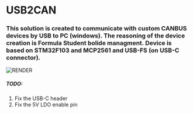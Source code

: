 # USB2CAN

### This solution is created to communicate with custom CANBUS devices by USB to PC (windows). The reasoning of the device creation is Formula Student bolide managment. Device is based on STM32F103 and MCP2561 and USB-FS (on USB-C connector).

![RENDER](https://user-images.githubusercontent.com/78111197/195962819-9ef9f8dd-a168-4266-a737-eeebc6ca1627.png)

##### TODO: 
1. Fix the USB-C header
2. Fix the 5V LDO enable pin
